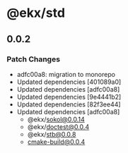 # @ekx/std

## 0.0.2
### Patch Changes

- adfc00a8: migration to monorepo
- Updated dependencies [401089a0]
- Updated dependencies [adfc00a8]
- Updated dependencies [9e4441b2]
- Updated dependencies [82f3ee44]
- Updated dependencies [adfc00a8]
  - @ekx/sokol@0.0.14
  - @ekx/doctest@0.0.4
  - @ekx/stb@0.0.8
  - cmake-build@0.0.4

